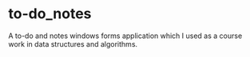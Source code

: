 # to-do_notes
A to-do and notes windows forms application which I used as a course work in data structures and algorithms.

